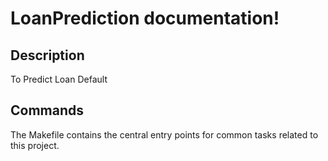 # LoanPrediction documentation!

## Description

To Predict Loan Default

## Commands

The Makefile contains the central entry points for common tasks related to this project.

